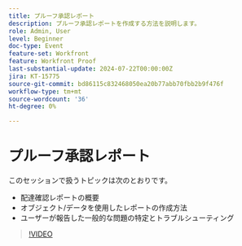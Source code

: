 ```yaml
---
title: プルーフ承認レポート
description: プルーフ承認レポートを作成する方法を説明します。
role: Admin, User
level: Beginner
doc-type: Event
feature-set: Workfront
feature: Workfront Proof
last-substantial-update: 2024-07-22T00:00:00Z
jira: KT-15775
source-git-commit: bd86115c832468050ea20b77abb70fbb2b9f476f
workflow-type: tm+mt
source-wordcount: '36'
ht-degree: 0%

---
```


# プルーフ承認レポート

このセッションで扱うトピックは次のとおりです。

* 配達確認レポートの概要
* オブジェクト/データを使用したレポートの作成方法
* ユーザーが報告した一般的な問題の特定とトラブルシューティング

>[!VIDEO](https://video.tv.adobe.com/v/3430509/?learn=on)

